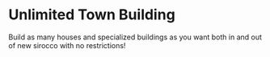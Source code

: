 # Unlimited Town Building

Build as many houses and specialized buildings as you want both in and out of new sirocco with no restrictions!